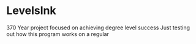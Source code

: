 # LevelsInk
370 Year project focused on achieving degree level success
Just testing out how this program works on a regular
